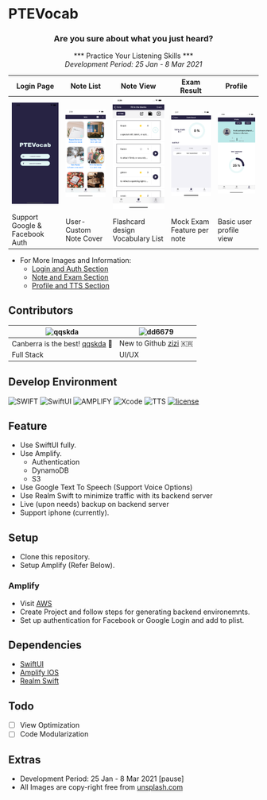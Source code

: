 # PTEVocab

<div align=center>

### Are you sure about what you just heard?
*** Practice Your Listening Skills *** <br>
_Development Period: 25 Jan - 8 Mar 2021_
</div>


| Login Page  |  Note List    | Note View   |  Exam Result    | Profile |
| ---------- | ------------- | -------------- | ------------------- | ----- |
| ![](/docs/images/login/main.png)  |  ![](/docs/images/note/columns.png)  | ![](/docs/images/note/play.png)  | ![](/docs/images/exam/result.png) | ![](/docs/images/exam/profileExam.png)  |
| Support Google & Facebook Auth | User-Custom Note Cover | Flashcard design Vocabulary List | Mock Exam Feature per note| Basic user profile view|

- For More Images and Information:
  - [Login and Auth Section](/PTEVocab-ios/Authentication/README.md)
  - [Note and Exam Section](/PTEVocab-ios/Notes/README.md)
  - [Profile and TTS Section](/PTEVocab-ios/User/README.md)

## Contributors

| ![qqskda](https://avatars.githubusercontent.com/u/27459480?s=460&u=1ddee5601cabb22d1ed5859157212a8b5650981b&v=4) | ![dd6679](https://avatars.githubusercontent.com/u/35446851?s=460&v=4)
| ------------------------------------------------------------ | ------------------------------------------------------------
| Canberra is the best! [qqskda](https://github.com/qqskda) 🦘      | New to Github [zizi](https://github.com/dd6679) 🇰🇷 |
| Full Stack                                 | UI/UX                                |


## Develop Environment

![SWIFT](https://img.shields.io/static/v1?style=for-the-badge&logo=swift&message=SWIFT5&label=&color=FA7343&labelColor=000000) ![SwiftUI](https://img.shields.io/badge/use-swiftui-blue.svg?style=for-the-badge) ![AMPLIFY](https://img.shields.io/badge/use-Amplify_Ios-orange.svg?style=for-the-badge) ![Xcode](https://img.shields.io/badge/Xcode-12.4-blue.svg?style=for-the-badge) ![TTS](https://img.shields.io/badge/use-Google_Cloud_Text_To_Speech-blue.svg?style=for-the-badge) [![license](https://img.shields.io/github/license/sgr-ksmt/FireTodo.svg?style=for-the-badge)](https://github.com/sgr-ksmt/FireTodo/blob/master/LICENSE)

## Feature

- Use SwiftUI fully.
- Use Amplify.
  - Authentication
  - DynamoDB
  - S3
- Use Google Text To Speech (Support Voice Options)
- Use Realm Swift to minimize traffic with its backend server
- Live (upon needs) backup on backend server
- Support iphone (currently).

## Setup

- Clone this repository.
- Setup Amplify (Refer Below).

### Amplify

- Visit [AWS](https://aws.amazon.com/getting-started/hands-on/build-ios-app-amplify/)
- Create Project and follow steps for generating backend environemnts.
- Set up authentication for Facebook or Google Login and add to plist.

## Dependencies

- [SwiftUI](https://developer.apple.com/xcode/swiftui/)
- [Amplify IOS](https://github.com/aws-amplify/amplify-ios)
- [Realm Swift](https://github.com/realm/realm-cocoa)

## Todo
 - [ ] View Optimization
 - [ ] Code Modularization

## Extras
 - Development Period: 25 Jan - 8 Mar 2021 [pause]
 - All Images are copy-right free from [unsplash.com](https://unsplash.com/)
